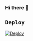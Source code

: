 ### Hi there 👋

## `Deploy`
[![Deploy](https://www.herokucdn.com/deploy/button.svg)](https://heroku.com/deploy?template=https://github.com/Fbotzz/fbotzz/)

<!--
**Fbotzz/fbotzz** is a ✨ _special_ ✨ repository because its `README.md` (this file) appears on your GitHub profile.

Here are some ideas to get you started:

- 🔭 I’m currently working on ...
- 🌱 I’m currently learning ...
- 👯 I’m looking to collaborate on ...
- 🤔 I’m looking for help with ...
- 💬 Ask me about ...
- 📫 How to reach me: ...
- 😄 Pronouns: ...
- ⚡ Fun fact: ...
-->
